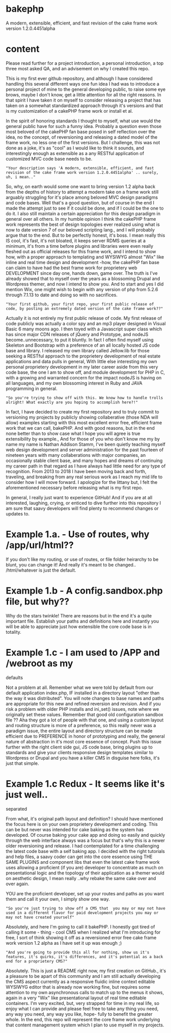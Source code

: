 # bakephp
A modern, extensible, efficient, and fast revision of the cake frame work version 1.2.0.4451alpha


# content
Please read further for a project introduction, a personal introduction, a top three most asked QA, and an advisement on why I created this repo.

This is my first ever github repository, and although I 
have considered handling this several different ways 
one fun idea I had was to introduce a personal project
of mine to the general developing public, to raise some
eye brows, maybe I don't know, get a little attention
for all the right reasons. In that spirit I have taken
it on myself to consider releasing a project that has
taken on a somewhat standardized approach through it's
versions and that is my customization of a cakePHP frame
work or install et al.

In the spirit of honoring standards I thought to myself,
what use would the general public have for such a funny
idea. Probably a question even those most beloved of the
cakePHP fan base posed in self reflection over the idea,
no the concept, of reversioning and releasing a dated 
model of the frame work, no less one of the first 
versions. But I challenge, this was not done as a joke,
it's as "cool" as I would like to think it sounds, and 
interestingly enough as extensible as a any RESTful 
application of customized MVC code base needs to be.

    "Your description says 'A modern, extensible, efficient, and fast revision of the cake frame work version 1.2.0.4451alpha' .. surely, uh, i mean.."


So, why, on earth would some one want to bring version
1.2 alpha back from the depths of history to attempt a
modern take on a frame work still arguably struggling 
for it's place among beloved MVC design paradigms and
code bases. Well that's a good question, but of course
in the end I made the attempt just to see if it could
be done, and if I could be the one to do it. I also 
still maintain a certain appreciation for this design
paradigm in general over all others. In my humble 
opinion I think the cakePHP frame work represents the
best of design topologies ever realized using what is
now to date version 7 of our beloved scripting lang.,
and I will probably argue that to the end. But to be 
perfectly honest, it's boss. I mean really this IS
cool, it's fast, it's not bloated, it keeps server
RDMS queries at a minimum, it's from a time before
plugins and libraries were even really fleshed out
as official releases for this frame work, and I intend
to show how, with a proper approach to templating and
WYSIWYG almost "Wix" like inline and real time design
and development -how, the cakePHP fan base can claim
to have had the best frame work for proprietery web
DEVELOPMENT since day one, hands down, game over. The
truth is I've already showed that to myself over the 
years as a blossoming Drupal and Wordpress themer, and
now I intend to show you. And to start and yes I did
mention Wix, one might wish to begin with any version
of php from 5.2.6 through 7.1.13 to date and doing so
with no sacrifices.


    "Your first github, your first repo, your first public release of code, by posting an extremely dated version of the cake frame work??"
    
Actually it is not entirely my first public release of
code. My first release of code publicly was actually a
color spy and an mp3 player designed in Visual Basic 6
many moons ago. I then toyed with a Javascript super 
class which has since major CDN releases of jQuery and
Prototype, and nodeJS become..unnecessary, to put it
bluntly. In fact I often find myself using Skeleton and
Bootstrap with a preference of an all locally hosted JS
code base and library. I released my own library called
Jellow.lib for those seeking a RESTful approach to the
proprietery development of real estate applications and
data pulls in general, With little else interesting my
own personal proprietery development in my later career
aside from this very code base, the one I am to show off,
and module development for PHP in C, with a growing and
warranted concern for the impact nodeJS is having on all
languages, and my own blossoming interest in Ruby and 
JAVA programming in general.


    "So you're trying to show off with this. We know how to handle trolls alright! What exactly are you hoping to accomplish here?!"



In fact, I have decided to create my first repository and to truly commit to versioning my projects by publicly showing collaberative (those NDA will allow) examples starting
with this most excellent error free, efficient frame 
work that we can call, bakePHP. And with good reasons,
but in the end none better than to show case what I 
hope you will agree is true extensibility by example.,
And for those of you who don't know me my by name 
my name is Nathan Addison Stamm, I've been quietly
teaching myself web design development and server
administration for the past fourteen of nineteen
years with many collaberations with major companies,
an occasionally stable client base, and many hopes
and dreams of continuing my career path in that
regard as I have always had little need for any type
of recognition. From 2013 to 2018 I have been moving
back and forth, traveling, and breaking from any real
serious work as I reach my mid life to consider how
I will move forward. I apologize for the littany but,
I felt the aforementioned necessary before releasing
what is my first repo.


In general, I really just want to experience GitHub!
And if you are at all interested, laughing, crying, or
enticed to dive further into this repository I am sure
that saavy developers will find plenty to recommend
changes or updates to. 

# Example 1.a. - Use of routes, why /app/url/html??

If you don't like my routing, or use of routes, or 
file folder heirarchy to be blunt, you can change it!
And really it's meant to be changed.. /html/whatever
is just the default.

# Example 1.b - A config.sandbox.php file, but why??

Why do the stars twinkle! There are reasons but in 
the end it's a quite important file. Establish your
paths and definitions here and instantly you will be
able to appreciate just how extensible the core code
base is in totality.

# Example 1.c - I am used to /APP and /webroot as my
defaults

Not a problem at all. Remember what we were told by
default from our default application index.php, IF
installed in a directory layout "other than the way
it was distributed". You will note changes to base
names and paths are appropriate for this new and
refined reversion and revision. And if you risk a
problem with older PHP installs and ini_set() issues,
note where we originally set these values. Remember
that good old configuration sandbox file ?? Aha they
got a lot of people with that one, and using a custom
layout and routing structure is more of a preference,
so this really never was a paradigm issue, the entire
layout and directory structure can be made efficient
due to PREFERENCE in honor of prototyping and really,
the general nature of abstraction in it's most core
essence of concept. Push this issue further with the
right client side gui, JS code base, bring plugins 
up to standards and give your clients responsive 
design templates similar to Wordpress or Drupal and
you have a killer CMS in disguise here folks, it's
just that simple.

# Example 1.c Redux - It seems like it's just well..
separated

From what, it's original path layout and definition?
I should have mentioned the focus here is on your
own proprietery development and coding. This can be
but never was intended for cake baking as the system
has developed. Of course baking your cake app and
doing so easily and quickly through the web interface
always was a focus but that's why this is a newer
older reversioning and release. I had contemplated
for a time challenging the latest code base with a
self baking app. I decided with the right tutorials
and help files, a saavy coder can get into the core
essence using THE SAME PLUGINS and component libs
that even the latest cake frame work uses allowing
a proficient (if you are) developer to concentrate
as much on presentational logic and the topology of
their application as a themer would on aesthetic
design, I mean really ..why rebake the same cake
over and over again.

YOU are the proficient developer, set up your routes
and paths as you want them and call it your own, I
simply show one way.


    "So you're just trying to show off a CMS that  you may or may not have used in a different flavor for paid development projects you may or may not have created yourself"
    
    
Absolutely, and here I'm going to call it bakePHP. I
honestly got tired of calling it some - thing - cool
CMS when I realized what I'm introducing for free, I
sort of think showing it off as a reversioned error
free cake frame work version 1.2 alpha as I have set 
it up was enough ;)

    "And you're going to provide this all for nothing, show us it's features, it's quirks, it's differences, and it's potential as a back end for a proprietery CMS?"
    
    
Absolutely. This is just a README right now, my first
creation on GitHub., it's a pleasure to be apart of 
this community and I am still actually developing the
CMS aspect currently as a responsive fluidic inline
context editable WYSIWYG editor that is already now
working fine, but requires some attention to my own
asynchronous calls to match up to the menus it shows,
again in a very "Wix" like presentational layout of
real time editable containers. I'm very excited, but,
very strapped for time in my real life, so enjoy what
I can provide and please feel free to take any thing
you need, any way you need, any way you like, hope-
fully to benefit the greater whole. In the end, this
repo will represent the core frame work underlying
that content management system which I plan to use 
myself in my projects.


